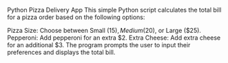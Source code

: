 Python Pizza Delivery App
This simple Python script calculates the total bill for a pizza order based on the following options:

Pizza Size: Choose between Small ($15), Medium ($20), or Large ($25).
Pepperoni: Add pepperoni for an extra $2.
Extra Cheese: Add extra cheese for an additional $3.
The program prompts the user to input their preferences and displays the total bill.

